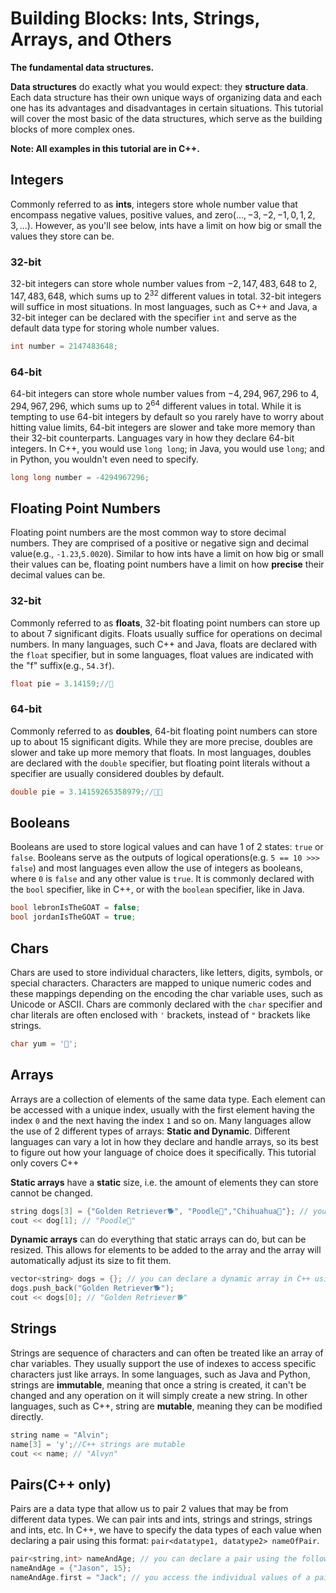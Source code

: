 # **Building Blocks:** Ints, Strings, Arrays, and Others
**The fundamental data structures.**

**Data structures** do exactly what you would expect: they **structure data**. Each data structure has their own unique ways of organizing data and each one has its advantages and disadvantages in certain situations. This tutorial will cover the most basic of the data structures, which serve as the building blocks of more complex ones.

**Note: All examples in this tutorial are in C++.**

## Integers
Commonly referred to as **ints**, integers store whole number value that encompass negative values, positive values, and zero(${...,-3,-2,-1,0,1,2,3,...}$). However, as you'll see below, ints have a limit on how big or small the values they store can be.

### 32-bit
32-bit integers can store whole number values from $-2,147,483,648$ to $2,147,483,648$, which sums up to $2^{32}$ different values in total. 32-bit integers will suffice in most situations. In most languages, such as C++ and Java, a 32-bit integer can be declared with the specifier `int` and serve as the default data type for storing whole number values.

```cpp
int number = 2147483648;
```

### 64-bit
64-bit integers can store whole number values from $-4,294,967,296$ to $4,294,967,296$, which sums up to $2^{64}$ different values in total. While it is tempting to use 64-bit integers by default so you rarely have to worry about hitting value limits, 64-bit integers are slower and take more memory than their 32-bit counterparts. Languages vary in how they declare 64-bit integers. In C++, you would use `long long`; in Java, you would use `long`; and in Python, you wouldn't even need to specify.

```cpp
long long number = -4294967296;
```

## Floating Point Numbers
Floating point numbers are the most common way to store decimal numbers. They are comprised of a positive or negative sign and decimal value(e.g., `-1.23`,`5.0020`). Similar to how ints have a limit on how big or small their values can be, floating point numbers have a limit on how **precise** their decimal values can be.

### 32-bit
Commonly referred to as **floats**, 32-bit floating point numbers can store up to about 7 significant digits. Floats usually suffice for operations on decimal numbers. In many languages, such C++ and Java, floats are declared with the `float` specifier, but in some languages, float values are indicated with the "f" suffix(e.g., `54.3f`).

```cpp
float pie = 3.14159;//🍰
```

### 64-bit
Commonly referred to as **doubles**, 64-bit floating point numbers can store up to about 15 significant digits. While they are more precise, doubles are slower and take up more memory that floats. In most languages, doubles are declared with the `double` specifier, but floating point literals without a specifier are usually considered doubles by default.

```cpp
double pie = 3.14159265358979;//🍰🍰
```
  
## Booleans
Booleans are used to store logical values and can have 1 of 2 states: `true` or `false`. Booleans serve as the outputs of logical operations(e.g. `5 == 10 >>> false`) and most languages even allow the use of integers as booleans, where `0` is `false` and any other value is `true`. It is commonly declared with the `bool` specifier, like in C++, or with the `boolean` specifier, like in Java.

```cpp
bool lebronIsTheGOAT = false;
bool jordanIsTheGOAT = true;
```

## Chars
Chars are used to store individual characters, like letters, digits, symbols, or special characters. Characters are mapped to unique numeric codes and these mappings depending on the encoding the char variable uses, such as Unicode or ASCII. Chars are commonly declared with the `char` specifier and char literals are often enclosed with `'` brackets, instead of `"` brackets like strings.

```cpp
char yum = '🍕';
```

## Arrays
Arrays are a collection of elements of the same data type. Each element can be accessed with a unique index, usually with the first element having the index `0` and the next having the index `1` and so on. Many languages allow the use of 2 different types of arrays: **Static and Dynamic**. Different languages can vary a lot in how they declare and handle arrays, so its best to figure out how your language of choice does it specifically. This tutorial only covers C++

**Static arrays** have a **static** size, i.e. the amount of elements they can store cannot be changed.
```cpp
string dogs[3] = {"Golden Retriever🐕", "Poodle🐩","Chihuahua👹"}; // you can declare a static array in C++ using this format: 'datatype name[size]'
cout << dog[1]; // "Poodle🐩"
```
**Dynamic arrays** can do everything that static arrays can do, but can be resized. This allows for elements to be added to the array and the array will automatically adjust its size to fit them.
```cpp
vector<string> dogs = {}; // you can declare a dynamic array in C++ using this format: 'vector<datatype> name'
dogs.push_back("Golden Retriever🐕");
cout << dogs[0]; // "Golden Retriever🐕"
``` 

## Strings
Strings are sequence of characters and can often be treated like an array of char variables. They usually support the use of indexes to access specific characters just like arrays. In some languages, such as Java and Python, strings are **immutable**, meaning that once a string is created, it can't be changed and any operation on it will simply create a new string. In other languages, such as C++, string are **mutable**, meaning they can be modified directly.

```cpp
string name = "Alvin";
name[3] = 'y';//C++ strings are mutable
cout << name; // "Alvyn"
```

## Pairs(C++ only)
Pairs are a data type that allow us to pair 2 values that may be from different data types. We can pair ints and ints, strings and strings, strings and ints, etc.
In C++, we have to specify the data types of each value when declaring a pair using this format: `pair<datatype1, datatype2> nameOfPair`. 
```cpp
pair<string,int> nameAndAge; // you can declare a pair using the following format: 'pair<datatype1, datatype2> name'
nameAndAge = {"Jason", 15};
nameAndAge.first = "Jack"; // you access the individual values of a pair using '.first' and '.second'
```